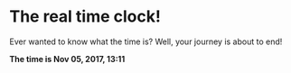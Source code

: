 # The real time clock!

Ever wanted to know what the time is? Well, your journey is about to end!

**The time is Nov 05, 2017, 13:11**